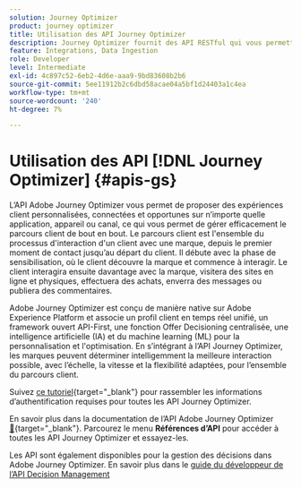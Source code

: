 ```yaml
---
solution: Journey Optimizer
product: journey optimizer
title: Utilisation des API Journey Optimizer
description: Journey Optimizer fournit des API RESTful qui vous permettent d’effectuer des opérations clés par programmation dans vos applications. Découvrez comment y accéder et les utiliser.
feature: Integrations, Data Ingestion
role: Developer
level: Intermediate
exl-id: 4c897c52-6eb2-4d6e-aaa9-9bd83608b2b6
source-git-commit: 5ee11912b2c6dbd58acae04a5bf1d24403a1c4ea
workflow-type: tm+mt
source-wordcount: '240'
ht-degree: 7%

---
```


# Utilisation des API [!DNL Journey Optimizer] {#apis-gs}

L’API Adobe Journey Optimizer vous permet de proposer des expériences client personnalisées, connectées et opportunes sur n’importe quelle application, appareil ou canal, ce qui vous permet de gérer efficacement le parcours client de bout en bout. Le parcours client est l&#39;ensemble du processus d&#39;interaction d&#39;un client avec une marque, depuis le premier moment de contact jusqu’au départ du client. Il débute avec la phase de sensibilisation, où le client découvre la marque et commence à interagir. Le client interagira ensuite davantage avec la marque, visitera des sites en ligne et physiques, effectuera des achats, enverra des messages ou publiera des commentaires.

Adobe Journey Optimizer est conçu de manière native sur Adobe Experience Platform et associe un profil client en temps réel unifié, un framework ouvert API-First, une fonction Offer Decisioning centralisée, une intelligence artificielle (IA) et du machine learning (ML) pour la personnalisation et l&#39;optimisation. En s’intégrant à l’API Journey Optimizer, les marques peuvent déterminer intelligemment la meilleure interaction possible, avec l’échelle, la vitesse et la flexibilité adaptées, pour l’ensemble du parcours client.

Suivez [ce tutoriel](https://developer.adobe.com/journey-optimizer-apis/references/authentication/){target="_blank"} pour rassembler les informations d’authentification requises pour toutes les API Journey Optimizer.

En savoir plus dans la documentation de l’API Adobe Journey Optimizer [&#128279;](https://developer.adobe.com/journey-optimizer-apis/){target="_blank"}. Parcourez le menu **Références d’API** pour accéder à toutes les API Journey Optimizer et essayez-les.

Les API sont également disponibles pour la gestion des décisions dans Adobe Journey Optimizer. En savoir plus dans le [guide du développeur de l’API Decision Management](../offers/api-reference/getting-started.md)
